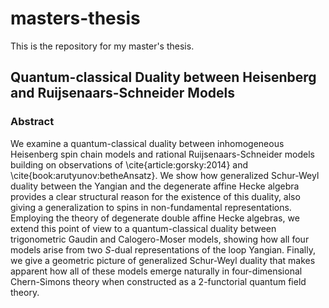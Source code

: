 ﻿# masters-thesis

This is the repository for my master's thesis.

## Quantum-classical Duality between Heisenberg and Ruijsenaars-Schneider Models

### Abstract

We examine a quantum-classical duality between inhomogeneous Heisenberg spin chain models and rational Ruijsenaars-Schneider models building on observations of \cite{article:gorsky:2014} and \cite{book:arutyunov:betheAnsatz}. We show how generalized Schur-Weyl duality between the Yangian and the degenerate affine Hecke algebra provides a clear structural reason for the existence of this duality, also giving a generalization to spins in non-fundamental representations. Employing the theory of degenerate double affine Hecke algebras, we extend this point of view to a quantum-classical duality between trigonometric Gaudin and Calogero-Moser models, showing how all four models arise from two $S$-dual representations of the loop Yangian. Finally, we give a geometric picture of generalized Schur-Weyl duality that makes apparent how all of these models emerge naturally in four-dimensional Chern-Simons theory when constructed as a 2-functorial quantum field theory.
